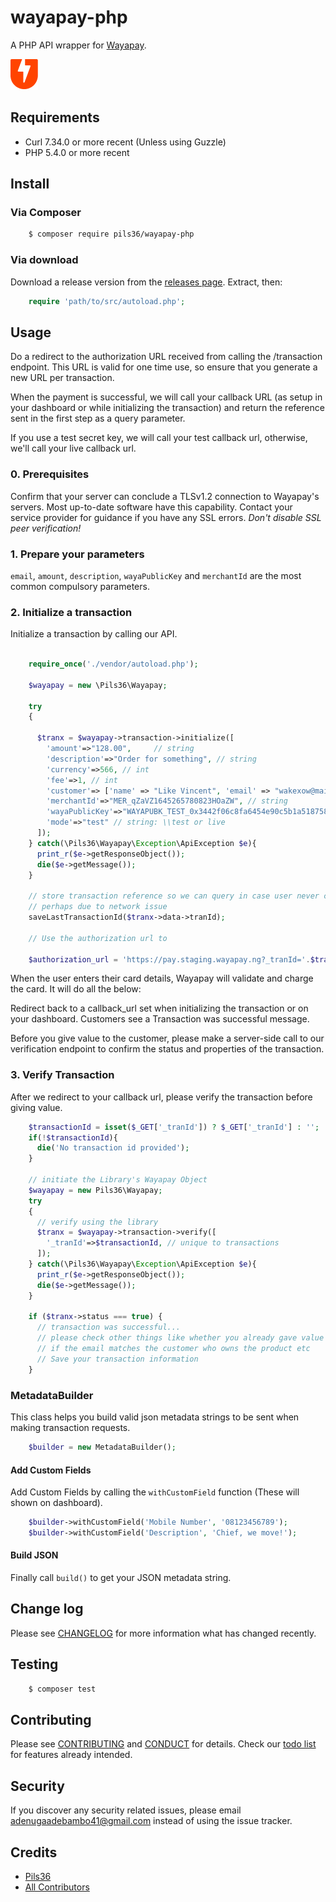 # wayapay-php


A PHP API wrapper for [Wayapay](https://wayapay.ng/).

[![Wayapay](img/wayapay.png?raw=true "Wayapay")](https://wayapay.ng/)

## Requirements
- Curl 7.34.0 or more recent (Unless using Guzzle)
- PHP 5.4.0 or more recent

## Install

### Via Composer

``` bash
    $ composer require pils36/wayapay-php
```

### Via download

Download a release version from the [releases page](https://github.com/Pils36/wayapay-php/releases).
Extract, then:
``` php
    require 'path/to/src/autoload.php';
```

## Usage

Do a redirect to the authorization URL received from calling the /transaction endpoint. This URL is valid for one time use, so ensure that you generate a new URL per transaction.

When the payment is successful, we will call your callback URL (as setup in your dashboard or while initializing the transaction) and return the reference sent in the first step as a query parameter.

If you use a test secret key, we will call your test callback url, otherwise, we'll call your live callback url.

### 0. Prerequisites
Confirm that your server can conclude a TLSv1.2 connection to Wayapay's servers. Most up-to-date software have this capability. Contact your service provider for guidance if you have any SSL errors.
*Don't disable SSL peer verification!*

### 1. Prepare your parameters
`email`, `amount`, `description`, `wayaPublicKey` and `merchantId` are the most common compulsory parameters.

### 2. Initialize a transaction
Initialize a transaction by calling our API.

```php

    require_once('./vendor/autoload.php');

    $wayapay = new \Pils36\Wayapay;
    
    try
    {

      $tranx = $wayapay->transaction->initialize([
        'amount'=>"128.00",     // string   
        'description'=>"Order for something", // string
        'currency'=>566, // int
        'fee'=>1, // int
        'customer'=> ['name' => "Like Vincent", 'email' => "wakexow@mailinator.com", 'phoneNumber' => "+11948667447"], // array
        'merchantId'=>"MER_qZaVZ1645265780823HOaZW", // string
        'wayaPublicKey'=>"WAYAPUBK_TEST_0x3442f06c8fa6454e90c5b1a518758c70", // string
        'mode'=>"test" // string: \\test or live
      ]);
    } catch(\Pils36\Wayapay\Exception\ApiException $e){
      print_r($e->getResponseObject());
      die($e->getMessage());
    }

    // store transaction reference so we can query in case user never comes back
    // perhaps due to network issue
    saveLastTransactionId($tranx->data->tranId);

    // Use the authorization url to

    $authorization_url = 'https://pay.staging.wayapay.ng?_tranId='.$tranx->data->tranId;

```

When the user enters their card details, Wayapay will validate and charge the card. It will do all the below:

Redirect back to a callback_url set when initializing the transaction or on your dashboard. Customers see a Transaction was successful message.


Before you give value to the customer, please make a server-side call to our verification endpoint to confirm the status and properties of the transaction.


### 3. Verify Transaction
After we redirect to your callback url, please verify the transaction before giving value.

```php
    $transactionId = isset($_GET['_tranId']) ? $_GET['_tranId'] : '';
    if(!$transactionId){
      die('No transaction id provided');
    }

    // initiate the Library's Wayapay Object
    $wayapay = new Pils36\Wayapay;
    try
    {
      // verify using the library
      $tranx = $wayapay->transaction->verify([
        '_tranId'=>$transactionId, // unique to transactions
      ]);
    } catch(\Pils36\Wayapay\Exception\ApiException $e){
      print_r($e->getResponseObject());
      die($e->getMessage());
    }

    if ($tranx->status === true) {
      // transaction was successful...
      // please check other things like whether you already gave value for this transactions
      // if the email matches the customer who owns the product etc
      // Save your transaction information
    }
```

### MetadataBuilder

This class helps you build valid json metadata strings to be sent when making transaction requests.
```php
    $builder = new MetadataBuilder();
```


#### Add Custom Fields

Add Custom Fields by calling the `withCustomField` function (These will shown on dashboard).

```php
    $builder->withCustomField('Mobile Number', '08123456789');
    $builder->withCustomField('Description', 'Chief, we move!');
```

#### Build JSON

Finally call `build()` to get your JSON metadata string.


## Change log

Please see [CHANGELOG](CHANGELOG.md) for more information what has changed recently.

## Testing

``` bash
    $ composer test
```

## Contributing

Please see [CONTRIBUTING](.github/CONTRIBUTING.md) and [CONDUCT](.github/CONDUCT.md) for details. Check our [todo list](TODO.md) for features already intended.

## Security

If you discover any security related issues, please email adenugaadebambo41@gmail.com instead of using the issue tracker.

## Credits

- [Pils36][link-author]
- [All Contributors][link-contributors]


[link-author]: https://github.com/Pils36
[link-contributors]: ../../contributors
